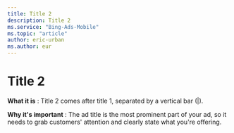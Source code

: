 ```yaml
---
title: Title 2
description: Title 2
ms.service: "Bing-Ads-Mobile"
ms.topic: "article"
author: eric-urban
ms.author: eur
---
```


# Title 2

**What it is** : Title 2 comes after title 1, separated by a vertical bar (|).

**Why it's important** : The ad title is the most prominent part of your ad, so it needs to grab customers' attention and clearly state what you're offering.


